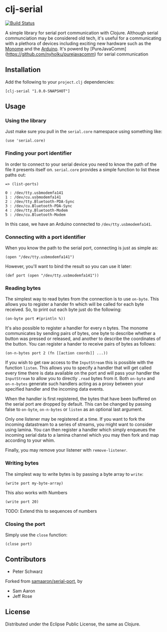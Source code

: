 # clj-serial

[![Build Status](https://travis-ci.org/peterschwarz/clj-serial.png?branch=master)](https://travis-ci.org/peterschwarz/clj-serial)

A simple library for serial port communication with Clojure. Although serial communciation may be considered old tech, it's useful for a communicating with a plethora of devices including exciting new hardware such as the [Monome](http://monome.org) and the [Arduino](http://arduino.cc).  It's powerd by [PureJavaComm] (https://github.com/nyholku/purejavacomm) for serial communication


## Installation

Add the following to your `project.clj` dependencies:

    [clj-serial "1.0.0-SNAPSHOT"]

## Usage

### Using the library

Just make sure you pull in the `serial.core` namespace using something like:

    (use 'serial.core)

### Finding your port identifier

In order to connect to your serial device you need to know the path of the file it presents itself on. `serial.core` provides a simple function to list these paths out:

    => (list-ports)

    0 : /dev/tty.usbmodemfa141
    1 : /dev/cu.usbmodemfa141
    2 : /dev/tty.Bluetooth-PDA-Sync
    3 : /dev/cu.Bluetooth-PDA-Sync
    4 : /dev/tty.Bluetooth-Modem
    5 : /dev/cu.Bluetooth-Modem

In this case, we have an Arduino connected to `/dev/tty.usbmodemfa141`.

### Connecting with a port identifier

When you know the path to the serial port, connecting is just as simple as:

    (open "/dev/tty.usbmodemfa141")

However, you'll want to bind the result so you can use it later:

    (def port (open "/dev/tty.usbmodemfa141"))

### Reading bytes

The simplest way to read bytes from the connection is to use `on-byte`. This allows you to register a hander fn which will be called for each byte received. So, to print out each byte just do the following:

    (on-byte port #(println %))

It's also possible to register a handler for every n bytes. The monome communicates by sending pairs of bytes, one byte to describe whether a button was pressed or released, and another to describe the coordinates of the button. You can register a hander to receive pairs of bytes as follows:

    (on-n-bytes port 2 (fn [[action coords]] ...))

If you wish to get raw access to the `InputStream` this is possible with the function `listen`. This allows you to specify a handler that will get called every time there is data available on the port and will pass your handler the `InputStream` to allow you to directly `.read` bytes from it. Both `on-byte` and `on-n-bytes` generate such handlers acting as a proxy between your specified handler and the incoming data events.

When the handler is first registered, the bytes that have been buffered on the serial port are dropped by default. This can be changed by passing false to `on-byte`, `on-n-bytes` or `listen` as an optional last argument.

Only one listener may be registered at a time. If you want to fork the incoming datastream to a series of streams, you might want to consider using lamina. You can then register a handler which simply enqueues the incoming serial data to a lamina channel which you may then fork and map according to your whim.

Finally, you may remove your listener with `remove-listener`.

### Writing bytes

The simplest way to write bytes is by passing a byte array to `write`:

    (write port my-byte-array)

This also works with Numbers

    (write port 20)
    
TODO: Extend this to sequences of numbers

### Closing the port

Simply use the `close` function:

    (close port)

## Contributors

* Peter Schwarz

Forked from [samaaron/serial-port](https://github.com/samaaron/serial-port), by

* Sam Aaron
* Jeff Rose

## License

Distributed under the Eclipse Public License, the same as Clojure.
